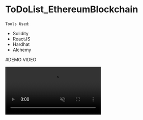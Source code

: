 # ToDoList_EthereumBlockchain

`Tools Used`:
* Solidity
* ReactJS
* Hardhat
* Alchemy

#DEMO VIDEO

<video src="https://user-images.githubusercontent.com/49147378/181191189-5705a048-7304-415a-92bd-459404160810.mp4" controls="controls" muted="muted" class="d-block rounded-bottom-2 width-fit" style="max-height:640px;">


